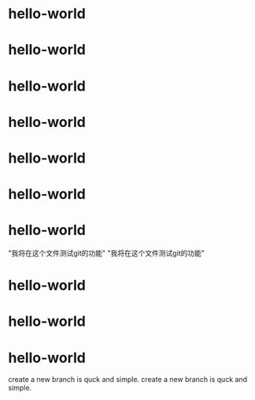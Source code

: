 # hello-world
# hello-world
# hello-world
# hello-world
# hello-world
# hello-world
# hello-world
"我将在这个文件测试git的功能"
"我将在这个文件测试git的功能"
# hello-world
# hello-world
# hello-world
create a new branch is quck and simple.
create a new branch is quck and simple.
